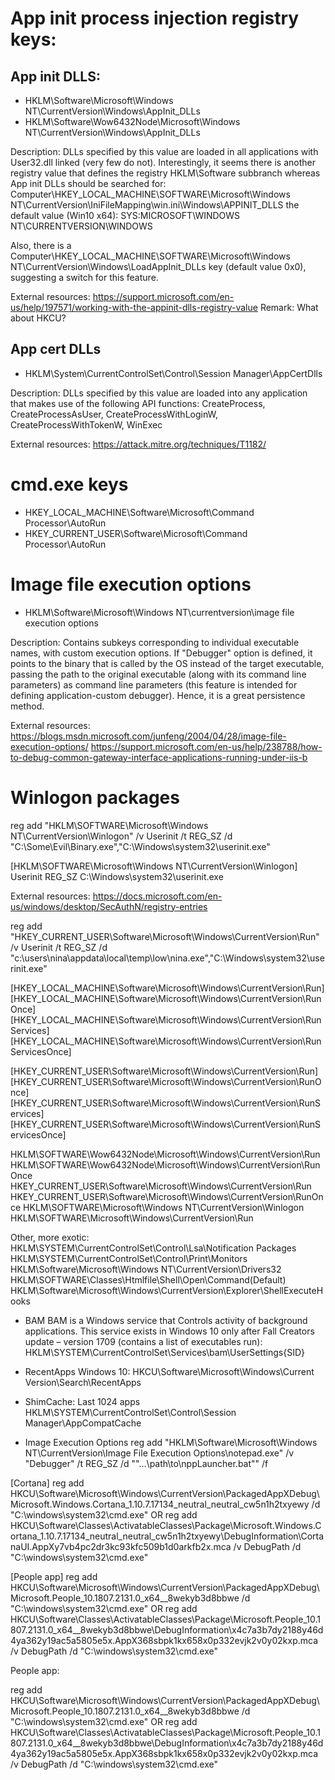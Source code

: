 
# App init process injection registry keys:

## App init DLLS:
 - HKLM\Software\Microsoft\Windows NT\CurrentVersion\Windows\AppInit_DLLs
 - HKLM\Software\Wow6432Node\Microsoft\Windows NT\CurrentVersion\Windows\AppInit_DLLs
 
 Description: DLLs specified by this value are loaded in all applications with User32.dll linked (very few do not).
 Interestingly, it seems there is another registry value that defines the registry HKLM\Software subbranch whereas App init DLLs should be searched for:
 Computer\HKEY_LOCAL_MACHINE\SOFTWARE\Microsoft\Windows NT\CurrentVersion\IniFileMapping\win.ini\Windows\APPINIT_DLLS
 the default value (Win10 x64): SYS:MICROSOFT\\WINDOWS NT\\CURRENTVERSION\\WINDOWS
 
 Also, there is a Computer\HKEY_LOCAL_MACHINE\SOFTWARE\Microsoft\Windows NT\CurrentVersion\Windows\LoadAppInit_DLLs key (default value 0x0), suggesting a switch for this feature.
 
 External resources: https://support.microsoft.com/en-us/help/197571/working-with-the-appinit-dlls-registry-value
 Remark: What about HKCU?
 
## App cert DLLs
 - HKLM\System\CurrentControlSet\Control\Session Manager\AppCertDlls
 
 Description: DLLs specified by this value are loaded into any application that makes use of the following API functions: CreateProcess, CreateProcessAsUser, CreateProcessWithLoginW, CreateProcessWithTokenW, WinExec
 
 External resources: https://attack.mitre.org/techniques/T1182/
 
# cmd.exe keys
 - HKEY_LOCAL_MACHINE\Software\Microsoft\Command Processor\AutoRun
 - HKEY_CURRENT_USER\Software\Microsoft\Command Processor\AutoRun

# Image file execution options
  - HKLM\Software\Microsoft\Windows NT\currentversion\image file execution options
 
 Description:
 Contains subkeys corresponding to individual executable names, with custom execution options. 
 If "Debugger" option is defined, it points to the binary that is called by the OS instead of the target executable, passing the path to the original executable (along with its command line parameters) as command line parameters (this feature is intended for defining application-custom debugger). Hence, it is a great persistence method.
 
 External resources: 
 https://blogs.msdn.microsoft.com/junfeng/2004/04/28/image-file-execution-options/
 https://support.microsoft.com/en-us/help/238788/how-to-debug-common-gateway-interface-applications-running-under-iis-b
 
 
# Winlogon packages

 reg add "HKLM\SOFTWARE\Microsoft\Windows NT\CurrentVersion\Winlogon" /v Userinit
/t REG_SZ /d "C:\Some\Evil\Binary.exe","C:\Windows\system32\userinit.exe"

[HKLM\SOFTWARE\Microsoft\Windows NT\CurrentVersion\Winlogon]
Userinit    REG_SZ    C:\Windows\system32\userinit.exe

 External resources:
 https://docs.microsoft.com/en-us/windows/desktop/SecAuthN/registry-entries
 
 
reg add "HKEY_CURRENT_USER\Software\Microsoft\Windows\CurrentVersion\Run" /v Userinit /t REG_SZ /d "c:\users\nina\appdata\local\temp\low\nina.exe","C:\Windows\system32\userinit.exe"


[HKEY_LOCAL_MACHINE\Software\Microsoft\Windows\CurrentVersion\Run]
[HKEY_LOCAL_MACHINE\Software\Microsoft\Windows\CurrentVersion\RunOnce]
[HKEY_LOCAL_MACHINE\Software\Microsoft\Windows\CurrentVersion\RunServices]
[HKEY_LOCAL_MACHINE\Software\Microsoft\Windows\CurrentVersion\RunServicesOnce]

[HKEY_CURRENT_USER\Software\Microsoft\Windows\CurrentVersion\Run]
[HKEY_CURRENT_USER\Software\Microsoft\Windows\CurrentVersion\RunOnce]
[HKEY_CURRENT_USER\Software\Microsoft\Windows\CurrentVersion\RunServices]
[HKEY_CURRENT_USER\Software\Microsoft\Windows\CurrentVersion\RunServicesOnce]


HKLM\SOFTWARE\Wow6432Node\Microsoft\Windows\CurrentVersion\Run
HKLM\SOFTWARE\Wow6432Node\Microsoft\Windows\CurrentVersion\RunOnce
HKEY_CURRENT_USER\Software\Microsoft\Windows\CurrentVersion\Run
HKEY_CURRENT_USER\Software\Microsoft\Windows\CurrentVersion\RunOnce
HKLM\SOFTWARE\Microsoft\Windows NT\CurrentVersion\Winlogon
HKLM\SOFTWARE\Microsoft\Windows\CurrentVersion\Run

Other, more exotic:
HKLM\SYSTEM\CurrentControlSet\Control\Lsa\Notification Packages
HKLM\SYSTEM\CurrentControlSet\Control\Print\Monitors
HKLM\Software\Microsoft\Windows NT\CurrentVersion\Drivers32
HKLM\SOFTWARE\Classes\Htmlfile\Shell\Open\Command\(Default)
HKLM\Software\Microsoft\Windows\CurrentVersion\Explorer\ShellExecuteHooks


 - BAM
BAM is a Windows service that Controls activity of background applications. This service exists in Windows 10 only after Fall Creators update – version 1709 (contains a list of executables run):
HKLM\SYSTEM\CurrentControlSet\Services\bam\UserSettings\{SID}

- RecentApps
Windows 10:
HKCU\Software\Microsoft\Windows\Current Version\Search\RecentApps

- ShimCache:
Last 1024 apps
HKLM\SYSTEM\CurrentControlSet\Control\Session Manager\AppCompatCache

- Image Execution Options
reg add "HKLM\Software\Microsoft\Windows NT\CurrentVersion\Image File Execution Options\notepad.exe" /v "Debugger" /t REG_SZ /d "\"...\path\to\nppLauncher.bat"" /f




[Cortana]
reg add HKCU\Software\Microsoft\Windows\CurrentVersion\PackagedAppXDebug\Microsoft.Windows.Cortana_1.10.7.17134_neutral_neutral_cw5n1h2txyewy /d "C:\windows\system32\cmd.exe"
OR
reg add HKCU\Software\Classes\ActivatableClasses\Package\Microsoft.Windows.Cortana_1.10.7.17134_neutral_neutral_cw5n1h2txyewy\DebugInformation\CortanaUI.AppXy7vb4pc2dr3kc93kfc509b1d0arkfb2x.mca /v DebugPath /d "C:\windows\system32\cmd.exe"

[People app]
reg add HKCU\Software\Microsoft\Windows\CurrentVersion\PackagedAppXDebug\Microsoft.People_10.1807.2131.0_x64__8wekyb3d8bbwe /d "C:\windows\system32\cmd.exe"
OR
reg add HKCU\Software\Classes\ActivatableClasses\Package\Microsoft.People_10.1807.2131.0_x64__8wekyb3d8bbwe\DebugInformation\x4c7a3b7dy2188y46d4ya362y19ac5a5805e5x.AppX368sbpk1kx658x0p332evjk2v0y02kxp.mca /v DebugPath /d "C:\windows\system32\cmd.exe"




People app:

reg add HKCU\Software\Microsoft\Windows\CurrentVersion\PackagedAppXDebug\Microsoft.People_10.1807.2131.0_x64__8wekyb3d8bbwe /d "C:\windows\system32\cmd.exe"
OR
reg add HKCU\Software\Classes\ActivatableClasses\Package\Microsoft.People_10.1807.2131.0_x64__8wekyb3d8bbwe\DebugInformation\x4c7a3b7dy2188y46d4ya362y19ac5a5805e5x.AppX368sbpk1kx658x0p332evjk2v0y02kxp.mca /v DebugPath /d "C:\windows\system32\cmd.exe"





